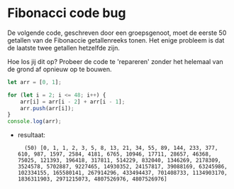 # Fibonacci code bug

De volgende code, geschreven door een groepsgenoot, moet de eerste 50 getallen van de Fibonaccie getallenreeks tonen. Het enige probleem is dat de laatste twee getallen hetzelfde zijn.

Hoe los jij dit op? Probeer de code te 'repareren' zonder het helemaal van de grond af opnieuw op te bouwen.

```js
let arr = [0, 1];

for (let i = 2; i <= 48; i++) {
    arr[i] = arr[i - 2] + arr[i - 1];
    arr.push(arr[i]);
}
console.log(arr);
```

- resultaat:

        (50) [0, 1, 1, 2, 3, 5, 8, 13, 21, 34, 55, 89, 144, 233, 377, 610, 987, 1597, 2584, 4181, 6765, 10946, 17711, 28657, 46368, 75025, 121393, 196418, 317811, 514229, 832040, 1346269, 2178309, 3524578, 5702887, 9227465, 14930352, 24157817, 39088169, 63245986, 102334155, 165580141, 267914296, 433494437, 701408733, 1134903170, 1836311903, 2971215073, 4807526976, 4807526976]
